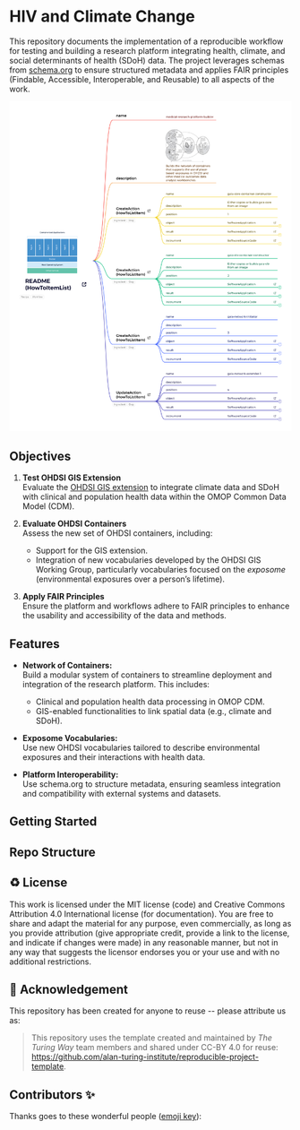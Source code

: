 # HIV and Climate Change
This repository documents the implementation of a reproducible workflow for testing and building a research platform integrating health, climate, and social determinants of health (SDoH) data. The project leverages schemas from [schema.org](https://schema.org) to ensure structured metadata and applies FAIR principles (Findable, Accessible, Interoperable, and Reusable) to all aspects of the work.

![Project Diagram](images/containerized_applications.png)


## Objectives

1. **Test OHDSI GIS Extension**  
   Evaluate the [OHDSI GIS extension](https://www.ohdsi.org) to integrate climate data and SDoH with clinical and population health data within the OMOP Common Data Model (CDM).
   
2. **Evaluate OHDSI Containers**  
   Assess the new set of OHDSI containers, including:
   - Support for the GIS extension.
   - Integration of new vocabularies developed by the OHDSI GIS Working Group, particularly vocabularies focused on the *exposome* (environmental exposures over a person’s lifetime).

3. **Apply FAIR Principles**  
   Ensure the platform and workflows adhere to FAIR principles to enhance the usability and accessibility of the data and methods.

## Features

- **Network of Containers:**  
  Build a modular system of containers to streamline deployment and integration of the research platform. This includes:
  - Clinical and population health data processing in OMOP CDM.
  - GIS-enabled functionalities to link spatial data (e.g., climate and SDoH).
  
- **Exposome Vocabularies:**  
  Use new OHDSI vocabularies tailored to describe environmental exposures and their interactions with health data.

- **Platform Interoperability:**  
  Use schema.org to structure metadata, ensuring seamless integration and compatibility with external systems and datasets.

## Getting Started

## Repo Structure


♻️ License
---

This work is licensed under the MIT license (code) and Creative Commons Attribution 4.0 International license (for documentation).
You are free to share and adapt the material for any purpose, even commercially,
as long as you provide attribution (give appropriate credit, provide a link to the license,
and indicate if changes were made) in any reasonable manner, but not in any way that suggests the
licensor endorses you or your use and with no additional restrictions.

🤝 Acknowledgement
---

This repository has been created for anyone to reuse -- please attribute us as:
> This repository uses the template created and maintained by *The Turing Way* team members and shared under CC-BY 4.0 for reuse: https://github.com/alan-turing-institute/reproducible-project-template.

## Contributors ✨

Thanks goes to these wonderful people ([emoji key](https://allcontributors.org/docs/en/emoji-key)):



